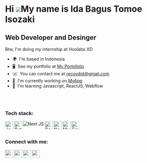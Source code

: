 Hi ![](https://user-images.githubusercontent.com/18350557/176309783-0785949b-9127-417c-8b55-ab5a4333674e.gif)My name is Ida Bagus Tomoe Isozaki
===============================================================================================================================================

Web Developer and Desinger
--------------------------

Btw, I'm doing my internship at Hoolabs XD

*   🌍  I'm based in Indonesia
*   🖥️  See my portfolio at [My Portofolio](http://rcv.carrd.co)
*   ✉️  You can contact me at [recovdot@gmail.com](mailto:recovdot@gmail.com)
*   🚀  I'm currently working on [MyApp](http://recovdot.github.io)
*   🧠  I'm learning Javascript, ReactJS, Webflow

<br />
<br />

### Tech stack:
<img align="left" src="https://raw.githubusercontent.com/danielcranney/readme-generator/main/public/icons/skills/javascript-colored.svg" width="26px" height="26px" alt="JavaScript" />
<img align="left" src="https://raw.githubusercontent.com/danielcranney/readme-generator/main/public/icons/skills/python-colored.svg" width="26px" height="26px" alt="Python" />
<img align="left" src="https://img.shields.io/badge/Next-black?style=for-the-badge&logo=next.js&logoColor=white" width="auto" height="auto" alt="Next JS" />
<img align="left" src="https://raw.githubusercontent.com/danielcranney/readme-generator/main/public/icons/skills/bootstrap-colored.svg" width="26px" height="26px" alt="Bootstrap" />
<img align="left" src="https://raw.githubusercontent.com/danielcranney/readme-generator/main/public/icons/skills/nodejs-colored.svg" width="26px" height="26px" alt="NodeJS" />
<img align="left" src="https://raw.githubusercontent.com/danielcranney/readme-generator/main/public/icons/skills/mysql-colored.svg" width="26px" height="26px" alt="MySQL" />
<img align="left" src="https://raw.githubusercontent.com/danielcranney/readme-generator/main/public/icons/skills/figma-colored.svg" width="26px" height="26px" alt="Figma" />

<br />
<br />
                  
### Connect with me:

                      
[<img align="left" src="https://raw.githubusercontent.com/danielcranney/readme-generator/main/public/icons/socials/facebook.svg" width="26px" height="26px" />][facebook]
[<img align="left" src="https://raw.githubusercontent.com/danielcranney/readme-generator/main/public/icons/socials/instagram.svg" width="26px" height="26px" />][instagram]
[<img align="left" src="https://raw.githubusercontent.com/danielcranney/readme-generator/main/public/icons/socials/linkedin.svg" width="26px" height="26px" />][linkedin]
[<img align="left" src="https://raw.githubusercontent.com/danielcranney/readme-generator/main/public/icons/socials/youtube.svg" width="26px" height="26px" />][youtube]
  
[facebook]: https://www.facebook.com/tomoeisozaki
[instagram]: https://www.instagram.com/tomoeisozaki
[linkedin]: https://www.linkedin.com/in/tomoeisozaki/
[youtube]: https://www.youtube.com./c/YuuZen

